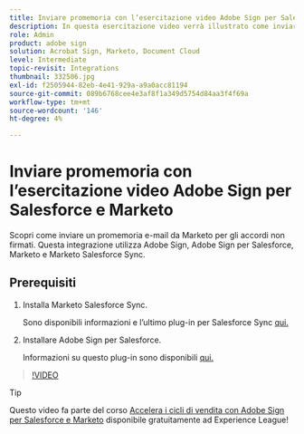 ```yaml
---
title: Inviare promemoria con l’esercitazione video Adobe Sign per Salesforce e Marketo
description: In questa esercitazione video verrà illustrato come inviare un promemoria e-mail da Marketo quando un accordo rimane non firmato dopo un periodo di tempo
role: Admin
product: adobe sign
solution: Acrobat Sign, Marketo, Document Cloud
level: Intermediate
topic-revisit: Integrations
thumbnail: 332506.jpg
exl-id: f2505944-82eb-4e41-929a-a9a0acc81194
source-git-commit: 089b6768cee4e3af8f1a349d5754d84aa3f4f69a
workflow-type: tm+mt
source-wordcount: '146'
ht-degree: 4%

---
```


# Inviare promemoria con l’esercitazione video Adobe Sign per Salesforce e Marketo

Scopri come inviare un promemoria e-mail da Marketo per gli accordi non firmati. Questa integrazione utilizza Adobe Sign, Adobe Sign per Salesforce, Marketo e Marketo Salesforce Sync.

## Prerequisiti

1. Installa Marketo Salesforce Sync.

   Sono disponibili informazioni e l’ultimo plug-in per Salesforce Sync [qui.](https://experienceleague.adobe.com/docs/marketo/using/product-docs/crm-sync/salesforce-sync/understanding-the-salesforce-sync.html)

1. Installare Adobe Sign per Salesforce.

   Informazioni su questo plug-in sono disponibili [qui.](https://helpx.adobe.com/ca/sign/using/salesforce-integration-installation-guide.html)

>[!VIDEO](https://video.tv.adobe.com/v/332506?hidetitle=true)

>[!TIP]
>
>Questo video fa parte del corso [Accelera i cicli di vendita con Adobe Sign per Salesforce e Marketo](https://experienceleague.adobe.com/?recommended=Sign-U-1-2021.1) disponibile gratuitamente ad Experience League!

